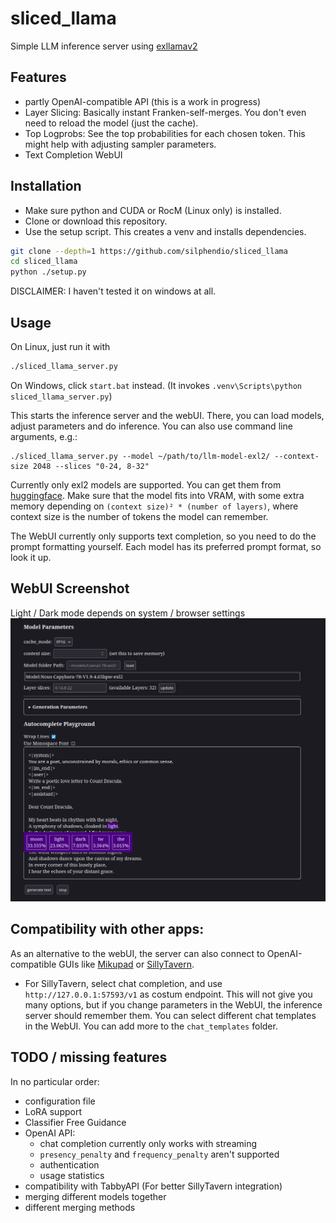 # sliced_llama
Simple LLM inference server using [exllamav2](https://github.com/turboderp/exllamav2)

## Features
- partly OpenAI-compatible API (this is a work in progress)
- Layer Slicing: Basically instant Franken-self-merges. You don't even need to reload the model (just the cache).
- Top Logprobs: See the top probabilities for each chosen token. This might help with adjusting sampler parameters.
- Text Completion WebUI

## Installation
- Make sure python and CUDA or RocM (Linux only) is installed.
- Clone or download this repository.
- Use the setup script. This creates a venv and installs dependencies.
```bash
git clone --depth=1 https://github.com/silphendio/sliced_llama
cd sliced_llama
python ./setup.py
```

DISCLAIMER: I haven't tested it on windows at all.

## Usage
On Linux, just run it with
```bash
./sliced_llama_server.py
```
On Windows, click `start.bat` instead. (It invokes `.venv\Scripts\python sliced_llama_server.py`)

This starts the inference server and the webUI. There, you can load models, adjust parameters and do inference.
You can also use command line arguments, e.g.:
```
./sliced_llama_server.py --model ~/path/to/llm-model-exl2/ --context-size 2048 --slices "0-24, 8-32"
```
Currently only exl2 models are supported. You can get them from [huggingface](https://huggingface.co/models?sort=trending&search=exl2).
Make sure that the model fits into VRAM, with some extra memory depending on `(context size)² * (number of layers)`, where context size is the number of tokens the model can remember.

The WebUI currently only supports text completion, so you need to do the prompt formatting yourself. Each model has its preferred prompt format, so look it up.

## WebUI Screenshot
Light / Dark mode depends on system / browser settings
![Screenshot](https://raw.githubusercontent.com/silphendio/sliced_llama/main/screenshots/webui_screenshot.png)

## Compatibility with other apps:
As an alternative to the webUI, the server can also connect to OpenAI-compatible GUIs like [Mikupad](https://github.com/lmg-anon/mikupad) or [SillyTavern](https://github.com/SillyTavern/SillyTavern).


- For SillyTavern, select chat completion, and use `http://127.0.0.1:57593/v1` as costum endpoint.
  This will not give you many options, but if you change parameters in the WebUI, the inference server should remember them.
  You can select different chat templates in the WebUI. You can add more to the `chat_templates` folder.

## TODO / missing features
In no particular order:
- configuration file
- LoRA support
- Classifier Free Guidance
- OpenAI API:
  - chat completion currently only works with streaming
  - `presency_penalty` and `frequency_penalty` aren't supported
  - authentication
  - usage statistics
- compatibility with TabbyAPI (For better SillyTavern integration)
- merging different models together
- different merging methods
